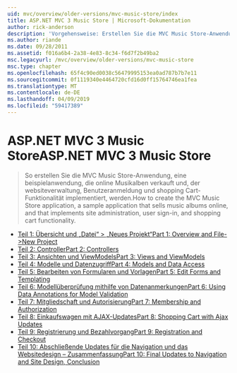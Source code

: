 ```yaml
---
uid: mvc/overview/older-versions/mvc-music-store/index
title: ASP.NET MVC 3 Music Store | Microsoft-Dokumentation
author: rick-anderson
description: 'Vorgehensweise: Erstellen Sie die MVC Music Store-Anwendung, eine beispielanwendung, die online Musikalben verkauft und websiteverwaltung Benutzeranmeldung, implementiert, eine...'
ms.author: riande
ms.date: 09/28/2011
ms.assetid: f016a6b4-2a38-4e83-8c34-f6d7f2b49ba2
msc.legacyurl: /mvc/overview/older-versions/mvc-music-store
msc.type: chapter
ms.openlocfilehash: 65f4c90ed0038c56479995153ea0ad787b7b7e11
ms.sourcegitcommit: 0f1119340e4464720cfd16d0ff15764746ea1fea
ms.translationtype: MT
ms.contentlocale: de-DE
ms.lasthandoff: 04/09/2019
ms.locfileid: "59417389"
---
```

# <a name="aspnet-mvc-3-music-store"></a><span data-ttu-id="80d17-103">ASP.NET MVC 3 Music Store</span><span class="sxs-lookup"><span data-stu-id="80d17-103">ASP.NET MVC 3 Music Store</span></span>

> <span data-ttu-id="80d17-104">So erstellen Sie die MVC Music Store-Anwendung, eine beispielanwendung, die online Musikalben verkauft und, der websiteverwaltung, Benutzeranmeldung und shopping Cart-Funktionalität implementiert, werden.</span><span class="sxs-lookup"><span data-stu-id="80d17-104">How to create the MVC Music Store application, a sample application that sells music albums online, and that implements site administration, user sign-in, and shopping cart functionality.</span></span>


- [<span data-ttu-id="80d17-105">Teil 1: Übersicht und „Datei“ > „Neues Projekt“</span><span class="sxs-lookup"><span data-stu-id="80d17-105">Part 1: Overview and File->New Project</span></span>](mvc-music-store-part-1.md)
- [<span data-ttu-id="80d17-106">Teil 2: Controller</span><span class="sxs-lookup"><span data-stu-id="80d17-106">Part 2: Controllers</span></span>](mvc-music-store-part-2.md)
- [<span data-ttu-id="80d17-107">Teil 3: Ansichten und ViewModels</span><span class="sxs-lookup"><span data-stu-id="80d17-107">Part 3: Views and ViewModels</span></span>](mvc-music-store-part-3.md)
- [<span data-ttu-id="80d17-108">Teil 4: Modelle und Datenzugriff</span><span class="sxs-lookup"><span data-stu-id="80d17-108">Part 4: Models and Data Access</span></span>](mvc-music-store-part-4.md)
- [<span data-ttu-id="80d17-109">Teil 5: Bearbeiten von Formularen und Vorlagen</span><span class="sxs-lookup"><span data-stu-id="80d17-109">Part 5: Edit Forms and Templating</span></span>](mvc-music-store-part-5.md)
- [<span data-ttu-id="80d17-110">Teil 6: Modellüberprüfung mithilfe von Datenanmerkungen</span><span class="sxs-lookup"><span data-stu-id="80d17-110">Part 6: Using Data Annotations for Model Validation</span></span>](mvc-music-store-part-6.md)
- [<span data-ttu-id="80d17-111">Teil 7: Mitgliedschaft und Autorisierung</span><span class="sxs-lookup"><span data-stu-id="80d17-111">Part 7: Membership and Authorization</span></span>](mvc-music-store-part-7.md)
- [<span data-ttu-id="80d17-112">Teil 8: Einkaufswagen mit AJAX-Updates</span><span class="sxs-lookup"><span data-stu-id="80d17-112">Part 8: Shopping Cart with Ajax Updates</span></span>](mvc-music-store-part-8.md)
- [<span data-ttu-id="80d17-113">Teil 9: Registrierung und Bezahlvorgang</span><span class="sxs-lookup"><span data-stu-id="80d17-113">Part 9: Registration and Checkout</span></span>](mvc-music-store-part-9.md)
- [<span data-ttu-id="80d17-114">Teil 10: Abschließende Updates für die Navigation und das Websitedesign – Zusammenfassung</span><span class="sxs-lookup"><span data-stu-id="80d17-114">Part 10: Final Updates to Navigation and Site Design, Conclusion</span></span>](mvc-music-store-part-10.md)

